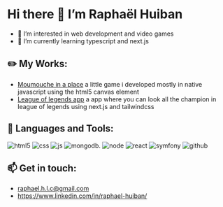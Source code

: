 # Hi there 👋 I’m Raphaël Huiban
- 👀 I’m interested in web development and video games
- 🌱 I’m currently learning typescript and next.js
## ✏️ My Works:
- [Moumouche in a place](https://moumouche-in-a-plane.vercel.app) a little game i developed mostly in native javascript using the html5 canvas element
- [League of legends app](https://league-of-legends-app.vercel.app/) a app where you can look all the champion in league of legends using next.js and tailwindcss

## 🤖 Languages and Tools:
![html5](https://github.com/Roxxouille/image-profile/blob/main/html.svg)
![css](https://github.com/Roxxouille/image-profile/blob/main/css.svg)
![js](https://github.com/Roxxouille/image-profile/blob/main/js.svg)
![mongodb.](https://github.com/Roxxouille/image-profile/blob/main/mongodb.svg)
![node](https://github.com/Roxxouille/image-profile/blob/main/node.svg)
![react](https://github.com/Roxxouille/image-profile/blob/main/react.svg)
![symfony](https://github.com/Roxxouille/image-profile/blob/main/symfony.svg)
![github](https://github.com/Roxxouille/image-profile/blob/main/github.svg)
## 📫 Get in touch:
- raphael.h.l.c@gmail.com
- https://www.linkedin.com/in/raphael-huiban/

